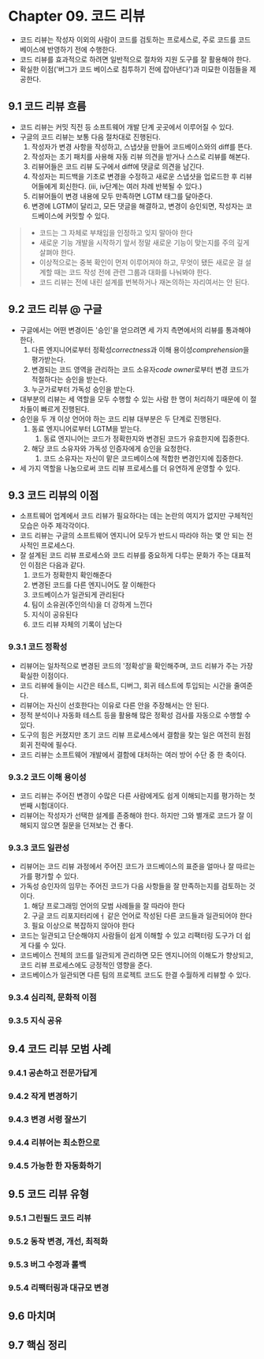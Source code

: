 # Chapter 09. 코드 리뷰

- 코드 리뷰는 작성자 이외의 사람이 코드를 검토하는 프로세스로, 주로 코드를 코드베이스에 반영하기 전에 수행한다.
- 코드 리뷰를 효과적으로 하려면 일반적으로 절차와 지원 도구를 잘 활용해야 한다.
- 확실한 이점('버그가 코드 베이스로 침투하기 전에 잡아낸다')과 미묘한 이점들을 제공한다.

## 9.1 코드 리뷰 흐름

- 코드 리뷰는 커밋 직전 등 소프트웨어 개발 단계 곳곳에서 이루어질 수 있다.
- 구글의 코드 리뷰는 보통 다음 절차대로 진행된다.
  1. 작성자가 변경 사항을 작성하고, 스냅샷을 만들어 코드베이스와의 diff를 뜬다.
  2. 작성자는 초기 패치를 사용해 자동 리뷰 의견을 받거나 스스로 리뷰를 해본다.
  3. 리뷰어들은 코드 리뷰 도구에서 diff에 댓글로 의견을 남긴다.
  4. 작성자는 피드백을 기초로 변경을 수정하고 새로운 스냅샷을 업로드한 후 리뷰어들에게 회신한다. (iii, iv단계는 여러 차례 반복될 수 있다.)
  5. 리뷰어들이 변경 내용에 모두 만족하면 LGTM 태그를 달아준다.
  6. 변경에 LGTM이 달리고, 모든 댓글을 해결하고, 변경이 승인되면, 작성자는 코드베이스에 커밋할 수 있다.

> - 코드는 그 자체로 부채임을 인정하고 잊지 말아야 한다
> - 새로운 기능 개발을 시작하기 앞서 정말 새로운 기능이 맞는지를 주의 깊게 살펴야 한다.
> - 이상적으로는 중복 확인이 먼저 이루어져야 하고, 무엇이 됐든 새로운 걸 설계할 때는 코드 작성 전에 관련 그룹과 대화를 나눠봐야 한다.
> - 코드 리뷰는 전에 내린 설계를 번복하거나 재논의하는 자리여서는 안 된다.

## 9.2 코드 리뷰 @ 구글

- 구글에서는 어떤 변경이든 '승인'을 얻으려면 세 가지 측면에서의 리뷰를 통과해야 한다.
  1. 다른 엔지니어로부터 정확성*correctness*과 이해 용이성*comprehension*을 평가받는다.
  2. 변경되는 코드 영역을 관리하는 코드 소유자*code owner*로부터 변경 코드가 적절하다는 승인을 받는다.
  3. 누군가로부터 가독성 승인을 받는다.
- 대부분의 리뷰는 세 역할을 모두 수행할 수 있는 사람 한 명이 처리하기 때문에 이 절차들이 빠르게 진행된다.
- 승인을 두 개 이상 언어야 하는 코드 리뷰 대부분은 두 단계로 진행된다.
  1. 동료 엔지니어로부터 LGTM을 받는다.
     1. 동료 엔지니어는 코드가 정확한지와 변경된 코드가 유효한지에 집중한다.
  2. 해당 코드 소유자와 가독성 인증자에게 승인을 요청한다.
     1. 코드 소유자는 자신이 맡은 코드베이스에 적합한 변경인지에 집중한다.
- 세 가지 역할을 나눔으로써 코드 리뷰 프로세스를 더 유연하게 운영할 수 있다.

## 9.3 코드 리뷰의 이점

- 소프트웨어 업계에서 코드 리뷰가 필요하다는 데는 논란의 여지가 없지만 구체적인 모습은 아주 제각각이다.
- 코드 리뷰는 구글의 소프트웨어 엔지니어 모두가 반드시 따라야 하는 몇 안 되는 전사적인 프로세스다.
- 잘 설계된 코드 리뷰 프로세스와 코드 리뷰를 중요하게 다루는 문화가 주는 대표적인 이점은 다음과 같다.
  1. 코드가 정확한지 확인해준다
  2. 변경된 코드를 다른 엔지니어도 잘 이해한다
  3. 코드베이스가 일관되게 관리된다
  4. 팀이 소유권(주인의식)을 더 강하게 느낀다
  5. 지식이 공유된다
  6. 코드 리뷰 자체의 기록이 남는다

### 9.3.1 코드 정확성

- 리뷰어는 일차적으로 변경된 코드의 '정확성'을 확인해주며, 코드 리뷰가 주는 가장 확실한 이점이다.
- 코드 리뷰에 들이는 시간은 테스트, 디버그, 회귀 테스트에 투입되는 시간을 줄여준다.
- 리뷰어는 자신이 선호한다는 이유로 다른 안을 주장해서는 안 된다.
- 정적 분석이나 자동화 테스트 등을 활용해 많은 정확성 검사를 자동으로 수행할 수 있다.
- 도구의 힘은 커졌지만 초기 코드 리뷰 프로세스에서 결함을 찾는 일은 여전히 원점 회귀 전략에 필수다.
- 코드 리뷰는 소프트웨어 개발에서 결함에 대처하는 여러 방어 수단 중 한 축이다.

### 9.3.2 코드 이해 용이성

- 코드 리뷰는 주어진 변경이 수많은 다른 사람에게도 쉽게 이해되는지를 평가하는 첫 번째 시험대이다.
- 리뷰어는 작성자가 선택한 설계를 존중해야 한다. 하지만 그와 별개로 코드가 잘 이해되지 않으면 질문을 던져보는 건 좋다.

### 9.3.3 코드 일관성

- 리뷰어는 코드 리뷰 과정에서 주어진 코드가 코드베이스의 표준을 얼마나 잘 따르는가를 평가할 수 있다.
- 가독성 승인자의 임무는 주어진 코드가 다음 사항들을 잘 만족하는지를 검토하는 것이다.
  1. 해당 프로그래밍 언어의 모범 사례들을 잘 따라야 한다
  2. 구글 코드 리포지터리에ㅓ 같은 언어로 작성된 다른 코드들과 일관되어야 한다
  3. 필요 이상으로 복잡하지 않아야 한다
- 코드는 일관되고 단순해야지 사람들이 쉽게 이해할 수 있고 리팩터링 도구가 더 쉽게 다룰 수 있다.
- 코드베이스 전체의 코드를 일관되게 관리하면 모든 엔지니어의 이해도가 향상되고, 코드 리뷰 프로세스에도 긍정적인 영향을 준다.
- 코드베이스가 일관되면 다른 팀의 프로젝트 코드도 한결 수월하게 리뷰할 수 있다.

### 9.3.4 심리적, 문화적 이점

### 9.3.5 지식 공유

## 9.4 코드 리뷰 모범 사례

### 9.4.1 공손하고 전문가답게

### 9.4.2 작게 변경하기

### 9.4.3 변경 서령 잘쓰기

### 9.4.4 리뷰어는 최소한으로

### 9.4.5 가능한 한 자동화하기

## 9.5 코드 리뷰 유형

### 9.5.1 그린필드 코드 리뷰

### 9.5.2 동작 변경, 개선, 최적화

### 9.5.3 버그 수정과 롤백

### 9.5.4 리팩터링과 대규모 변경

## 9.6 마치며

## 9.7 핵심 정리
